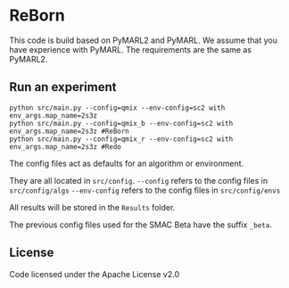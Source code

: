 # ReBorn

This code is build based on PyMARL2 and PyMARL. We assume that you have experience with PyMARL. The requirements are the same as PyMARL2.

## Run an experiment 

```shell
python src/main.py --config=qmix --env-config=sc2 with env_args.map_name=2s3z
python src/main.py --config=qmix_b --env-config=sc2 with env_args.map_name=2s3z #ReBorn
python src/main.py --config=qmix_r --env-config=sc2 with env_args.map_name=2s3z #Redo
```

The config files act as defaults for an algorithm or environment. 

They are all located in `src/config`.
`--config` refers to the config files in `src/config/algs`
`--env-config` refers to the config files in `src/config/envs`

All results will be stored in the `Results` folder.

The previous config files used for the SMAC Beta have the suffix `_beta`.

## License

Code licensed under the Apache License v2.0
